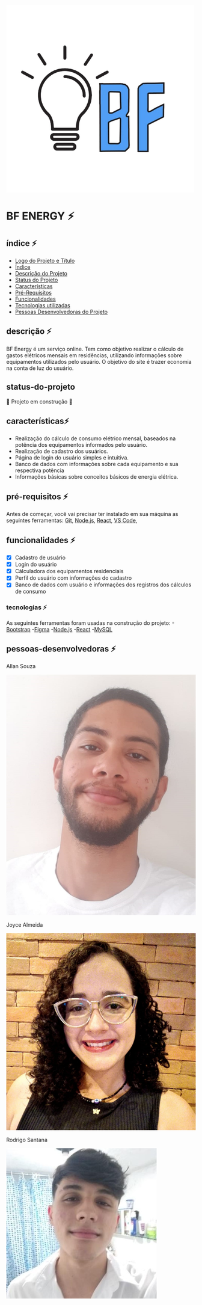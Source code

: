 ![Logomarca](src/assets/img/logo/New-logo.png)

# BF ENERGY ⚡

## índice ⚡

* [Logo do Projeto e Título](#logo)
* [Índice](#índice)
* [Descrição do Projeto](#descrição)
* [Status do Projeto](#status-do-projeto)
* [Características](#características)
* [Pré-Requisitos](#pré-requisitos)
* [Funcionalidades](#funcionalidades)
* [Tecnologias utilizadas](#tecnologias)
* [Pessoas Desenvolvedoras do Projeto](#pessoas-desenvolvedoras)

## descrição ⚡

BF Energy é um serviço online. Tem como objetivo realizar o cálculo de gastos elétricos mensais em residências, utilizando informações sobre equipamentos utilizados pelo usuário. O objetivo do site é trazer economia na conta de luz do usuário.

## status-do-projeto 

 🚧 Projeto em construção  🚧

## características⚡

- Realização do cálculo de consumo elétrico mensal, baseados na potência dos equipamentos informados pelo usuário.
- Realização de cadastro dos usuários.
- Página de login do usuário simples e intuitiva.
- Banco de dados com informações sobre cada equipamento e sua respectiva potência
- Informações básicas sobre conceitos básicos de energia elétrica.

## pré-requisitos ⚡
Antes de começar, você vai precisar ter instalado em sua máquina as seguintes ferramentas:
[Git](https://git-scm.com),
[Node.js](https://nodejs.org/en/),
[React](https://pt-br.reactjs.org/),
[VS Code](https://code.visualstudio.com/download),


## funcionalidades ⚡

- [x] Cadastro de usuário
- [x] Login do usuário
- [x] Cálculadora dos equipamentos residenciais
- [x] Perfil do usuário com informações do cadastro
- [x] Banco de dados com usuário e informações dos registros dos cálculos de consumo

### tecnologias ⚡

As seguintes ferramentas foram usadas na construção do projeto:
-[Bootstrap](https://getbootstrap.com/)
-[Figma](https://www.figma.com/)
-[Node.js](https://nodejs.org/en/)
-[React](https://pt-br.reactjs.org/)
-[MySQL](https://mysql.com/)

## pessoas-desenvolvedoras ⚡

Allan Souza

![Allan Souza](src/assets/img/infoEquipe/allan.jpeg)

Joyce Almeida

![Joyce Almeida](src/assets/img/infoEquipe/joyce.jpeg)

Rodrigo Santana

![Rodrigo Santana](src/assets/img/infoEquipe/rodrigo.jpeg)
